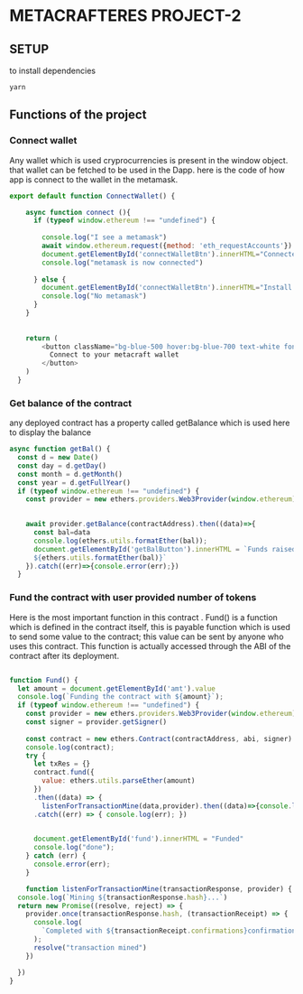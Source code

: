 # METACRAFTERES PROJECT-2

## SETUP
to install dependencies
```shell
yarn
```
## Functions of the project
### Connect wallet
Any wallet which is used cryprocurrencies is present in the window object.
that wallet can be fetched to be used in the Dapp.
here is the code of how app is connect to the wallet in the metamask.
```javascript
export default function ConnectWallet() {

    async function connect (){
      if (typeof window.ethereum !== "undefined") {
        
        console.log("I see a metamask")
        await window.ethereum.request({method: 'eth_requestAccounts'})
        document.getElementById('connectWalletBtn').innerHTML="Connected"
        console.log("metamask is now connected")
        
      } else {
        document.getElementById('connectWalletBtn').innerHTML="Install Metamask"
        console.log("No metamask")
      }
    }
    
  
    return (
        <button className="bg-blue-500 hover:bg-blue-700 text-white font-bold   text-center md:ml-5 sm:ml-3 ml-7 p-2 mt-32 rounded-full" onClick={()=>{connect();}} id='connectWalletBtn'>
          Connect to your metacraft wallet
        </button>
    )
  }

```
### Get balance of the contract
any deployed contract has a property called getBalance which is used here to display the balance
```javascript
async function getBal() {
  const d = new Date()
  const day = d.getDay()
  const month = d.getMonth()
  const year = d.getFullYear()
  if (typeof window.ethereum !== "undefined") {
    const provider = new ethers.providers.Web3Provider(window.ethereum);
    

    await provider.getBalance(contractAddress).then((data)=>{
      const bal=data 
      console.log(ethers.utils.formatEther(bal));
      document.getElementById('getBalButton').innerHTML = `Funds raised till ${day}-${month}-${year} is 
      ${ethers.utils.formatEther(bal)}`
    }).catch((err)=>{console.error(err);})
  }
```
### Fund the contract with user provided number of tokens
Here is the most important function in this contract .
Fund() is a function which is defined in the contract itself, this is payable function which is used to send some value to the contract; this value can be sent by anyone who uses this contract. 
This function is actually accessed through the ABI of the contract after its deployment.
```solidity

```
```javascript
function Fund() {
  let amount = document.getElementById('amt').value
  console.log(`Funding the contract with ${amount}`);
  if (typeof window.ethereum !== "undefined") {
    const provider = new ethers.providers.Web3Provider(window.ethereum)
    const signer = provider.getSigner()
    
    const contract = new ethers.Contract(contractAddress, abi, signer)
    console.log(contract);
    try {
      let txRes = {}
      contract.fund({
        value: ethers.utils.parseEther(amount)
      })
      .then((data) => { 
        listenForTransactionMine(data,provider).then((data)=>{console.log(data);}).catch((err)=>{console.log(err);}); })
      .catch((err) => { console.log(err); })

      
      document.getElementById('fund').innerHTML = "Funded"
      console.log("done"); 
    } catch (err) {
      console.error(err); 
    }

    function listenForTransactionMine(transactionResponse, provider) {
  console.log(`Mining ${transactionResponse.hash}...`)
  return new Promise((resolve, reject) => {
    provider.once(transactionResponse.hash, (transactionReceipt) => {
      console.log(
        `Completed with ${transactionReceipt.confirmations}confirmations`
      );
      resolve("transaction mined")
    })

  })
}

```

